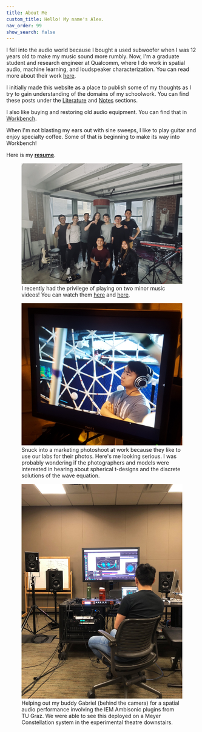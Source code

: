 ```yaml
---
title: About Me
custom_title: Hello! My name's Alex.
nav_order: 99
show_search: false
---
```


I fell into the audio world because I bought a used subwoofer when I was 12 years old to make my music sound more rumbly. Now, I'm a graduate student and research engineer at Qualcomm, where I do work in spatial audio, machine learning, and loudspeaker characterization. You can read more about their work <a href="https://www.qualcomm.com/products/features/aqstic">here</a>.

I initially made this website as a place to publish some of my thoughts as I try to gain understanding of the domains of my schoolwork. You can find these posts under the <a href="https://alextongue.github.io/digest/lit/">Literature</a> and <a href="https://alextongue.github.io/digest/notes/">Notes</a> sections.

I also like buying and restoring old audio equipment. You can find that in <a href="https://alextongue.github.io/workbench/">Workbench</a>.

When I'm not blasting my ears out with sine sweeps, I like to play guitar and enjoy specialty coffee. Some of that is beginning to make its way into Workbench!

Here is my <b><a href="https://www.dropbox.com/s/cox3wb9pejkftzy/Alex_Tung_Resume_2021_nb.pdf?dl=0">resume</a></b>.

<figure>
    <img src="https://github.com/alextongue/alextongue.github.io/blob/master/workbench/resources/krpt.JPG?raw=true">
    <figcaption>I recently had the privilege of playing on two minor music videos! You can watch them <a href="https://www.youtube.com/watch?v=gpHsjl9bWs0">here</a> and <a href="https://www.youtube.com/watch?v=QfH5pGiZTA0">here</a>.</figcaption>
</figure>

<figure>
    <img src="https://github.com/alextongue/alextongue.github.io/blob/master/workbench/resources/sphere.jpg?raw=true">
    <figcaption>Snuck into a marketing photoshoot at work because they like to use our labs for their photos. Here's me looking serious. I was probably wondering if the photographers and models were interested in hearing about spherical t-designs and the discrete solutions of the wave equation.</figcaption>
</figure>

<figure>
    <img src="https://github.com/alextongue/alextongue.github.io/blob/master/workbench/resources/cpmc_ambi.jpg?raw=true">
    <figcaption>Helping out my buddy Gabriel (behind the camera) for a spatial audio performance involving the IEM Ambisonic plugins from TU Graz. We were able to see this deployed on a Meyer Constellation system in the experimental theatre downstairs.</figcaption>
</figure>

